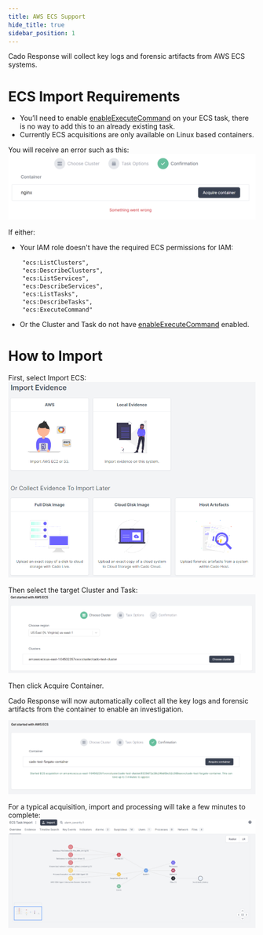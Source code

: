 ```yaml
---
title: AWS ECS Support
hide_title: true
sidebar_position: 1
---
```


Cado Response will collect key logs and forensic artifacts from AWS ECS systems.

# ECS Import Requirements

* You’ll need to enable [enableExecuteCommand](https://docs.aws.amazon.com/AmazonECS/latest/developerguide/ecs-exec.html) on your ECS task, there is no way to add this to an already existing task.
* Currently ECS acquisitions are only available on Linux based containers.

You will receive an error such as this:
![ECS Error](/img/ecs_error.png)

If either:
* Your IAM role doesn't have the required ECS permissions for IAM: 
```
	"ecs:ListClusters",
	"ecs:DescribeClusters",
	"ecs:ListServices",
	"ecs:DescribeServices",
	"ecs:ListTasks",
	"ecs:DescribeTasks",
	"ecs:ExecuteCommand"
```
* Or the Cluster and Task do not have [enableExecuteCommand](https://docs.aws.amazon.com/AmazonECS/latest/developerguide/ecs-exec.html) enabled.

# How to Import

First, select Import ECS:
![Import ECS 1](/img/import.png)

Then select the target Cluster and Task:
![Import ECS 2](/img/ecs_2.png)

Then click Acquire Container.

Cado Response will now automatically collect all the key logs and forensic artifacts from the container to enable an investigation.

![Import ECS 3](/img/ecs_3.png)

For a typical acquisition, import and processing will take a few minutes to complete:
![Import ECS 4](/img/ecs_4.png)


